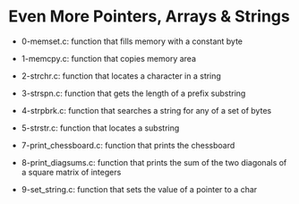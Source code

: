 # Even More Pointers, Arrays & Strings

* 0-memset.c: function that fills memory with a constant byte

* 1-memcpy.c: function that copies memory area

* 2-strchr.c: function that locates a character in a string

* 3-strspn.c: function that gets the length of a prefix substring

* 4-strpbrk.c: function that searches a string for any of a set of bytes

* 5-strstr.c: function that locates a substring

* 7-print_chessboard.c: function that prints the chessboard

* 8-print_diagsums.c: function that prints the sum of the two diagonals of a square matrix of integers

* 9-set_string.c: function that sets the value of a pointer to a char
